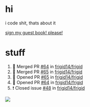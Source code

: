 # hi
i code shit, thats about it

[sign my guest book! please!](https://github.com/Just-a-Unity-Dev/Just-a-Unity-Dev/issues/new?&body=Sign%20my%20guest%20book%20by%20placing%20your%20name%20in%20the%20title,%20how%27d%20you%20get%20to%20this%20page%20and%20why?%20Don%27t%20forget%20you%20have%20an%20entire%20notebook%20in%20your%20hands!)


# stuff
<!--START_SECTION:activity-->
1. 🎉 Merged PR [#64](https://github.com/frigid14/frigid/pull/64) in [frigid14/frigid](https://github.com/frigid14/frigid)
2. 🎉 Merged PR [#65](https://github.com/frigid14/frigid/pull/65) in [frigid14/frigid](https://github.com/frigid14/frigid)
3. 💪 Opened PR [#65](https://github.com/frigid14/frigid/pull/65) in [frigid14/frigid](https://github.com/frigid14/frigid)
4. 💪 Opened PR [#64](https://github.com/frigid14/frigid/pull/64) in [frigid14/frigid](https://github.com/frigid14/frigid)
5. ❗️ Closed issue [#48](https://github.com/frigid14/frigid/issues/48) in [frigid14/frigid](https://github.com/frigid14/frigid)
<!--END_SECTION:activity-->

![](https://github-profile-summary-cards.vercel.app/api/cards/profile-details?username=Just-a-Unity-Dev&theme=solarized_dark)
